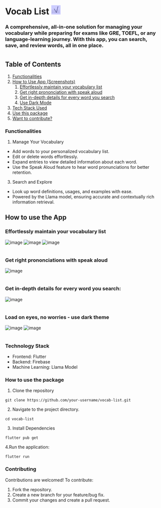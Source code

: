 # Vocab List <img src="https://github.com/siddharth177/vocab-list/blob/main/android/app/src/main/res/mipmap-xxxhdpi/ic_launcher.png" alt="logo" height="30"/>
### A comprehensive, all-in-one solution for managing your vocabulary while preparing for exams like GRE, TOEFL, or any language-learning journey. With this app, you can search, save, and review words, all in one place.
#

## Table of Contents
1. [Functionalities](#functionalities)
2. [How to Use App (Screenshots)](#how-to-use-the-app)
   1. [Effortlessly maintain your vocabulary list](#effortlessly-maintain-your-vocabulary-list)
   2. [Get right prononciation with speak aloud](#get-right-prononciations-with-speak-aloud)
   3. [Get in-depth details for every word you search](#get-in-depth-details-for-every-word-you-search)
   4. [Use Dark Mode](#load-on-eyes-no-worries---use-dark-theme)
3. [Tech Stack Used](#technology-stack)
4. [Use this package](#how-to-use-the-package)
5. [Want to contribute?](#contributing)


### Functionalities
1. Manage Your Vocabulary
 - Add words to your personalized vocabulary list.
 - Edit or delete words effortlessly.
 - Expand entries to view detailed information about each word.
 - Use the Speak Aloud feature to hear word pronunciations for better retention.

3. Search and Explore
 - Look up word definitions, usages, and examples with ease.
 - Powered by the Llama model, ensuring accurate and contextually rich information retrieval.


## How to use the App
### **Effortlessly maintain your vocabulary list**
![image](https://github.com/user-attachments/assets/3d2ef2b5-2c73-4d50-a6c3-036936417c22) ![image](https://github.com/user-attachments/assets/062a7004-11aa-4bf3-856b-0ecd945f5def) ![image](https://github.com/user-attachments/assets/a2689dee-3757-4acf-8257-862cb9d40ec5)
#

### **Get right prononciations with speak aloud**
![image](https://github.com/user-attachments/assets/bd16a1ed-2561-4c26-a366-ef040660a315)
#

### **Get in-depth details for every word you search:**
![image](https://github.com/user-attachments/assets/5a235081-e68b-4dd4-96e4-fddc7a68f303)
#

### **Load on eyes, no worries - use dark theme**
![image](https://github.com/user-attachments/assets/eb437a37-1101-4d71-a2a8-a832f45a8ca7) ![image](https://github.com/user-attachments/assets/bd13d805-6908-4107-b0d9-dbbb06fc34ef)
#


### Technology Stack
- Frontend: Flutter
- Backend: Firebase
- Machine Learning: Llama Model


### How to use the package
1. Clone the repository
```
git clone https://github.com/your-username/vocab-list.git  
```

2. Navigate to the project directory.
```
cd vocab-list  
```

3. Install Dependencies
```
flutter pub get  
```
4.Run the application:
```
flutter run
```

### Contributing
Contributions are welcomed! To contribute:
1.	Fork the repository.
2.	Create a new branch for your feature/bug fix.
3.	Commit your changes and create a pull request.


